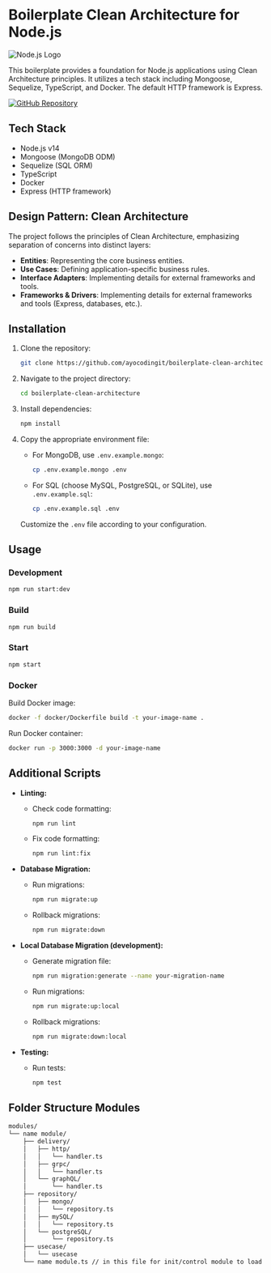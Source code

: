 # Boilerplate Clean Architecture for Node.js

![Node.js Logo](https://nodejs.org/static/images/logo.svg)

This boilerplate provides a foundation for Node.js applications using Clean Architecture principles. It utilizes a tech stack including Mongoose, Sequelize, TypeScript, and Docker. The default HTTP framework is Express.

[![GitHub Repository](https://img.shields.io/badge/GitHub-Repository-blue?logo=github)](https://github.com/ayocodingit/boilerplate-clean-architecture)

## Tech Stack

- Node.js v14
- Mongoose (MongoDB ODM)
- Sequelize (SQL ORM)
- TypeScript
- Docker
- Express (HTTP framework)

## Design Pattern: Clean Architecture

The project follows the principles of Clean Architecture, emphasizing separation of concerns into distinct layers:

- **Entities**: Representing the core business entities.
- **Use Cases**: Defining application-specific business rules.
- **Interface Adapters**: Implementing details for external frameworks and tools.
- **Frameworks & Drivers**: Implementing details for external frameworks and tools (Express, databases, etc.).

## Installation

1. Clone the repository:

   ```bash
   git clone https://github.com/ayocodingit/boilerplate-clean-architecture.git
   ```

2. Navigate to the project directory:

   ```bash
   cd boilerplate-clean-architecture
   ```

3. Install dependencies:

   ```bash
   npm install
   ```

4. Copy the appropriate environment file:

   - For MongoDB, use `.env.example.mongo`:

     ```bash
     cp .env.example.mongo .env
     ```

   - For SQL (choose MySQL, PostgreSQL, or SQLite), use `.env.example.sql`:

     ```bash
     cp .env.example.sql .env
     ```

   Customize the `.env` file according to your configuration.

## Usage

### Development

```bash
npm run start:dev
```

### Build

```bash
npm run build
```

### Start

```bash
npm start
```

### Docker

Build Docker image:

```bash
docker -f docker/Dockerfile build -t your-image-name .
```

Run Docker container:

```bash
docker run -p 3000:3000 -d your-image-name
```

## Additional Scripts

- **Linting:**
  - Check code formatting:
    ```bash
    npm run lint
    ```
  - Fix code formatting:
    ```bash
    npm run lint:fix
    ```

- **Database Migration:**
  - Run migrations:
    ```bash
    npm run migrate:up
    ```
  - Rollback migrations:
    ```bash
    npm run migrate:down
    ```

- **Local Database Migration (development):**
  - Generate migration file:
    ```bash
    npm run migration:generate --name your-migration-name
    ```
  - Run migrations:
    ```bash
    npm run migrate:up:local
    ```
  - Rollback migrations:
    ```bash
    npm run migrate:down:local
    ```

- **Testing:**
  - Run tests:
    ```bash
    npm test
    ```

## Folder Structure Modules

```bash
modules/
└── name module/
    ├── delivery/
    │   ├── http/
    │   │   └── handler.ts
    │   ├── grpc/
    │   │   └── handler.ts
    │   └── graphQL/
    │       └── handler.ts
    ├── repository/
    │   ├── mongo/
    │   │   └── repository.ts
    │   ├── mySQL/
    │   │   └── repository.ts
    │   └── postgreSQL/
    │       └── repository.ts
    ├── usecase/
    │   └── usecase
    └── name module.ts // in this file for init/control module to load in the main 
```
